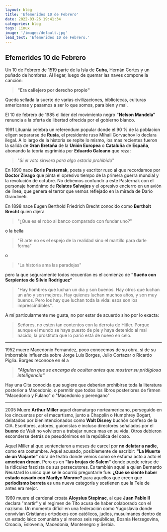 ```yaml
---
layout: blog
title: 'Efemerides 10 de Febrero'
date: 2022-03-26 19:41:34
categories: blog
tags: Linux
image: '/images/default.jpg'
lead_text: 'Efemerides 10 de Febrero.'
---
```


## Efemerides 10 de Febrero

Un 10 de Febrero de 1519 parte de la Isla de **Cuba**, Hernán Cortes y un puñado de hombres.  Al llegar, luego de quemar las naves compone la canción: 

> **"Era callejero por derecho propio"**  

Queda sellada la suerte de varias civilizaciones, bibliotecas, culturas americanas y pasamos a ser lo que somos, para bien y mal.

El 10 de febrero de 1985 el lider del movimiento negro **"Nelson Mandela"** renuncia a la oferta de libertad ofrecida por el gobierno blanco.

1991 Lituania celebra un referendum popular donde el 90 % de la poblacion eligen separarse de **Rusia**, el presidente ruso Mihail Gorvachov lo declara ilegal.  A lo largo de la historia se repite lo mismo, los mas recientes fueron la salida de **Gran Bretaña** de la **Unión Europea** o  **Cataluña** de **España**, abonando la teoría esgrimida por **Eduardo Galeano** que reza:  

> "*Si el voto sirviera para algo estaría prohibido*"

En 1890 nace **Boris Pasternak**, poeta y escritor ruso al que recordamos por **Doctor Zivago** que pinta el opresivo tiempo de la primera guerra mundial y la revolución de octubre.  No debemos confundir a este Pasternak con el personaje homónimo de **Relatos Salvajes** y el opresivo encierro en un avión de línea, que genera el terror que vemos reflejado en la mirada de Darío Grandineti.

En 1898 nace Eugen Berthold Friedrich Brecht conocido como **Bertholt Brecht** quien dijera 

> "¿Que es el robo al banco comparado con fundar uno?" 

o la bella 

> "El arte no es el espejo de la realidad sino el martillo para darle forma" 

o 

>"La historia ama las paradojas" 

pero la que seguramente todos recuerdan es el comienzo de **"Sueño con Serpientes de Silvio Rodriguez"** 

> "Hay hombres que luchan un día y son buenos. Hay otros que luchan un año y son mejores. Hay quienes luchan muchos años, y son muy buenos. Pero los hay que luchan toda la vida: esos son los imprescindibles".

A mí particularmente me gusta, no por estar de acuerdo sino por lo exacta:

> Señores, no estén tan contentos con la derrota de Hitler. Porque aunque el mundo se haya puesto de pie y haya detenido al mal nacido, la prostituta que lo parió está de nuevo en celo.

---

1952 muere Macedonio Fernandez, poco conocemos de su obra, si de su imborrable influencia sobre Jorge Luis Borges, Julio Cortazar o Ricardo Piglia.  Borges reconoce en él a 

> ***"Alguien que se encarga de ocultar antes que mostrar su pridigiosa inteligencia"***

Hay una Cita conocida que sugiere que deberían prohibirse toda la literatura posterior a Macedonio, o permitir que todos los libros posteriores de firmen "Macedonio y Fulano" o "Macedonio y perengano"

---

2005 Muere **Arthur Miller** aquel dramaturgo norteamericano, perseguido en los cincuentas por el macartismo, junto a Chapplin o Humphrey Bogart, delatados por bienintencionados como **Walt Disney** buchón confeso de la CIA.  Escritores, actores, guionistas e incluso directores señalados por el **bueno** de Walt no volvieron a trabajar nunca mas en su vida.  Otros debieron esconderse detrás de pseudónimos en la república del coso.

Aquel Miller al que sentenciaron a meses de carcel por **no delatar a nadie**, como era costumbre.  Aquel acusado, posiblemente de escribir: **"La Muerte de un Viajante"** obra de teatro donde vemos como se esfuma acto a acto el **american dream**.  Pero es en **"las brujas de Salem"** donde puede reirse de la ridiculez fascista de sus persecutores.  Es también aquel a quien Bernardo Neustard lo unico que se le ocurrió preguntarle fue: **¿Que se siente haber estado casado con Marilyn Monroe?** para aquellos que creen que **periodismo berreta** es una nueva categoría y sostienen que la Tele de antes era mejor.

1960 muere el cardenal croata **Aloysius Stepinac**, al que **Juan Pablo II** declara "martir" y el regimen de Tito acusa de haber colaborado con el nazismo.  Un momento difícil en una federación como Yugoslavia donde convivían Cristianos ortodoxos con católicos, judios, musulmanes dentro de un estado laico comunista y al menos seis repúblicas, Bosnia Herzegovina, Croacia, Eslovenia, Macedonia, Montenegro y Serbia.

